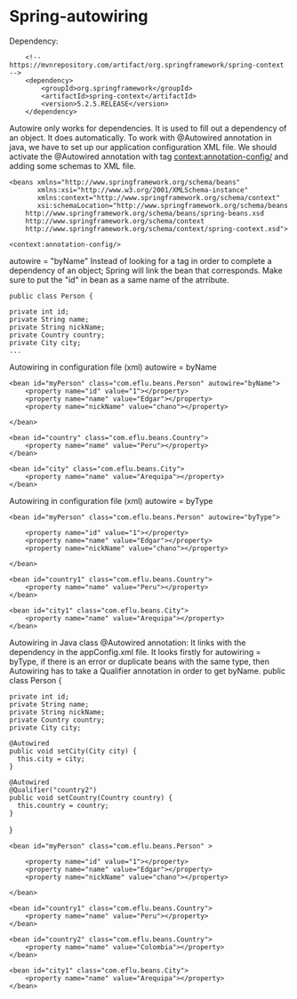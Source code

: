 # Spring-autowiring

Dependency:

		<!-- https://mvnrepository.com/artifact/org.springframework/spring-context -->
		<dependency>
			<groupId>org.springframework</groupId>
			<artifactId>spring-context</artifactId>
			<version>5.2.5.RELEASE</version>
		</dependency>
Autowire only works for dependencies. It is used to fill out a dependency of an object. It does automatically.
To work with @Autowired annotation in java, we have to set up our application configuration XML file. We should activate the @Autowired annotation with tag <context:annotation-config/> and adding some schemas to XML file.

    <beans xmlns="http://www.springframework.org/schema/beans"
           xmlns:xsi="http://www.w3.org/2001/XMLSchema-instance"
           xmlns:context="http://www.springframework.org/schema/context"
           xsi:schemaLocation="http://www.springframework.org/schema/beans
        http://www.springframework.org/schema/beans/spring-beans.xsd
        http://www.springframework.org/schema/context
        http://www.springframework.org/schema/context/spring-context.xsd">

    <context:annotation-config/>


autowire = "byName" 
Instead of looking for a <property> tag in order to complete a dependency of an object; Spring will link the bean that corresponds.
Make sure to put the "id" in bean as a same name of the atrribute.
  
    public class Person {

    private int id;
    private String name;
    private String nickName;
    private Country country;
    private City city;
    ...

Autowiring in configuration file (xml)
autowire = byName

	<bean id="myPerson" class="com.eflu.beans.Person" autowire="byName">
		<property name="id" value="1"></property>
		<property name="name" value="Edgar"></property>
		<property name="nickName" value="chano"></property>

	</bean>

	<bean id="country" class="com.eflu.beans.Country">
		<property name="name" value="Peru"></property>
	</bean>

	<bean id="city" class="com.eflu.beans.City">
		<property name="name" value="Arequipa"></property>
	</bean>
  
Autowiring in configuration file (xml)
autowire = byType

	<bean id="myPerson" class="com.eflu.beans.Person" autowire="byType">

		<property name="id" value="1"></property>
		<property name="name" value="Edgar"></property>
		<property name="nickName" value="chano"></property>

	</bean>

	<bean id="country1" class="com.eflu.beans.Country">
		<property name="name" value="Peru"></property>
	</bean>

	<bean id="city1" class="com.eflu.beans.City">
		<property name="name" value="Arequipa"></property>
	</bean>
  
Autowiring in Java class
@Autowired annotation: It links with the dependency in the appConfig.xml file.
It looks firstly for autowiring = byType, if there is an error or duplicate beans with the same type, then Autowiring has to take a Qualifier annotation in order to get byName.
    public class Person {

    private int id;
    private String name;
    private String nickName;
    private Country country;
    private City city;

    @Autowired
    public void setCity(City city) {
      this.city = city;
    }

    @Autowired
    @Qualifier("country2")
    public void setCountry(Country country) {
      this.country = country;
    }
  }
  
	<bean id="myPerson" class="com.eflu.beans.Person" >

		<property name="id" value="1"></property>
		<property name="name" value="Edgar"></property>
		<property name="nickName" value="chano"></property>

	</bean>

	<bean id="country1" class="com.eflu.beans.Country">
		<property name="name" value="Peru"></property>
	</bean>
	
	<bean id="country2" class="com.eflu.beans.Country">
		<property name="name" value="Colombia"></property>
	</bean>

	<bean id="city1" class="com.eflu.beans.City">
		<property name="name" value="Arequipa"></property>
	</bean>
